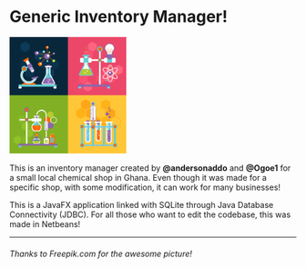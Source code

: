# Generic Inventory Manager! 

<img src="docs/Chemical Cover image.jpg" width = "205" length = "205">

This is an inventory manager created by **@andersonaddo** and **@Ogoe1** for a small local chemical shop in Ghana.  Even though it was made for a specific shop, with some modification, it can work for many businesses!

This is a JavaFX application linked with SQLite through Java Database Connectivity (JDBC).
For all those who want to edit the codebase, this was made in Netbeans!

---
###### Thanks to Freepik.com for the awesome picture!
